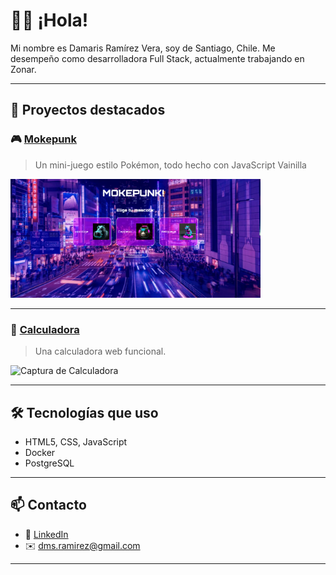 # 👩‍💻 ¡Hola!

Mi nombre es Damaris Ramírez Vera, soy de Santiago, Chile. Me desempeño como desarrolladora Full Stack, actualmente trabajando en Zonar.

---

## 🚀 Proyectos destacados

### 🎮 [Mokepunk](https://damarisramirez.github.io/mokepunk/)
> Un mini-juego estilo Pokémon, todo hecho con JavaScript Vainilla

<img src="https://github.com/DamarisRamirez/mokepunk/raw/main/capturaMokepon.png" width="400" alt="Captura de Mokepunk"/>

---

### 🧮 [Calculadora](https://damarisramirez.github.io/calculadora/)
> Una calculadora web funcional.

<img src="https://github.com/DamarisRamirez/calculadora/raw/main/calculadpra.png" width="400" alt="Captura de Calculadora"/>

---

## 🛠 Tecnologías que uso

- HTML5, CSS, JavaScript
- Docker
- PostgreSQL


---

## 📫 Contacto

- 💼 [LinkedIn](https://www.linkedin.com/in/damaris-ramirez-vera/)
- ✉️ dms.ramirez@gmail.com

---
